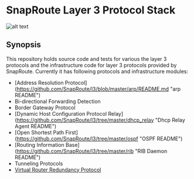 # SnapRoute Layer 3 Protocol Stack

![alt text](https://github.com/SnapRoute/l3/blob/master/docs/L3_Module_Diagram.png "Architecture")

## Synopsis
This repository holds source code and tests for various the layer 3 protocols and the infrastructure code for layer 3 protocols provided by SnapRoute.
Currently it has following protocols and infrastructure modules:
 - [Address Resolution Protocol] (https://github.com/SnapRoute/l3/blob/master/arp/README.md "arp README")
 - Bi-directional Forwarding Detection
 - Border Gateway Protocol
 - [Dynamic Host Configuration Protocol Relay] (https://github.com/SnapRoute/l3/tree/master/dhcp_relay "Dhcp Relay Agent README")
 - [Open Shortest Path First] (https://github.com/SnapRoute/l3/tree/master/ospf "OSPF README")
 - [Routing Information Base] (https://github.com/SnapRoute/l3/tree/master/rib "RIB Daemon README")
 - Tunneling Protocols
 - [Virtual Router Redundancy Protocol](https://github.com/SnapRoute/l3/tree/master/vrrp "VRRP's README")
